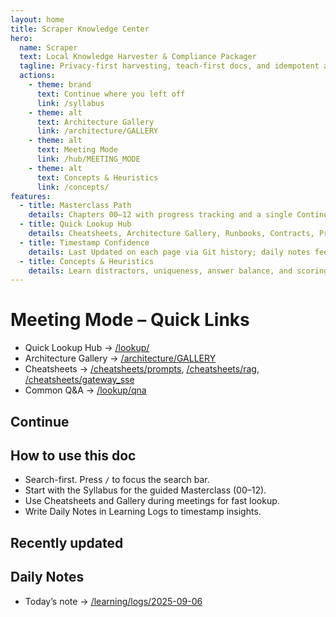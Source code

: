 ```yaml
---
layout: home
title: Scraper Knowledge Center
hero:
  name: Scraper
  text: Local Knowledge Harvester & Compliance Packager
  tagline: Privacy-first harvesting, teach-first docs, and idempotent adapters.
  actions:
    - theme: brand
      text: Continue where you left off
      link: /syllabus
    - theme: alt
      text: Architecture Gallery
      link: /architecture/GALLERY
    - theme: alt
      text: Meeting Mode
      link: /hub/MEETING_MODE
    - theme: alt
      text: Concepts & Heuristics
      link: /concepts/
features:
  - title: Masterclass Path
    details: Chapters 00–12 with progress tracking and a single Continue button.
  - title: Quick Lookup Hub
    details: Cheatsheets, Architecture Gallery, Runbooks, Contracts, Prompts, Roadmap.
  - title: Timestamp Confidence
    details: Last Updated on each page via Git history; daily notes feed.
  - title: Concepts & Heuristics
    details: Learn distractors, uniqueness, answer balance, and scoring.
---
```


# Meeting Mode – Quick Links

- Quick Lookup Hub → [/lookup/](/lookup/)
- Architecture Gallery → [/architecture/GALLERY](/architecture/GALLERY)
- Cheatsheets → [/cheatsheets/prompts](/cheatsheets/prompts), [/cheatsheets/rag](/cheatsheets/rag), [/cheatsheets/gateway_sse](/cheatsheets/gateway_sse)
- Common Q&A → [/lookup/qna](/lookup/qna)

## Continue

<ContinueButton />

## How to use this doc

- Search-first. Press `/` to focus the search bar.
- Start with the Syllabus for the guided Masterclass (00–12).
- Use Cheatsheets and Gallery during meetings for fast lookup.
- Write Daily Notes in Learning Logs to timestamp insights.

## Recently updated

<RecentlyUpdated />

## Daily Notes

- Today’s note → [/learning/logs/2025-09-06](/learning/logs/2025-09-06)

